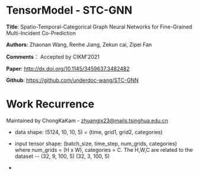 # TensorModel - STC-GNN
**Title**: Spatio-Temporal-Categorical Graph Neural Networks for Fine-Grained Multi-Incident Co-Prediction

**Authors**: Zhaonan Wang, Renhe Jiang, Zekun cai, Zipei Fan

**Comments**： Accepted by CIKM'2021 

**Paper**: http://dx.doi.org/10.1145/3459637.3482482

**Github**: https://github.com/underdoc-wang/STC-GNN

# Work Recurrence

Maintained by ChongKaKam - zhuangjx23@mails.tsinghua.edu.cn

+ data shape: (5124, 10, 10, 5) = (time, grid1, grid2, categories)

+ input tensor shape: (batch_size, time_step, num_grids, categories) where num_grids = (H x W), categories = C. The H,W,C are related to the dataset -- (32, 9, 100, 5) (32, 3, 100, 5)

+  
